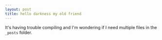```yaml
---
layout: post
title: hello darkness my old friend
---
```


It's having trouble compiling and I'm wondering if I need multiple files in the ```_posts``` folder. 